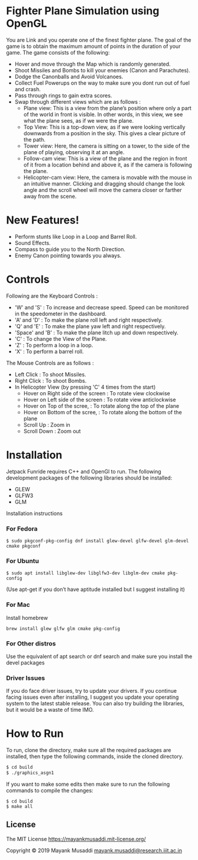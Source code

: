 # Fighter Plane Simulation using OpenGL

You are Link and you operate one of the finest fighter plane.
The goal of the game is to obtain the maximum amount of points in the duration of your game.  The game consists of the following:
  - Hover and move through the Map which is randomly generated.
  - Shoot Missiles and Bombs to kill your enemies (Canon and Parachutes).
  - Dodge the Canonballs and Avoid Volcanoes.
  - Collect Fuel Powerups on the way to make sure you dont run out of fuel and crash.
  - Pass through rings to gain extra scores.
  - Swap through different views which are as follows :
  	- Plane view: This is a view from the plane’s position where only a part of the world in front is visible. In other words, in this view, we see what the plane sees, as if we were the plane.
  	- Top View: This is a top-down view, as if we were looking vertically downwards from a position in the sky. This gives a clear picture of the path.
  	- Tower view: Here, the camera is sitting on a tower, to the side of the plane of playing, observing it at an angle.
  	- Follow-cam view: This is a view of the plane and the region in front of it from a location behind and above it, as if the camera is following the plane.
  	- Helicopter-cam view: Here, the camera is movable with the mouse in an intuitive manner. Clicking and dragging should change the look angle and the scroll wheel will move the camera closer or farther away from the scene.

# New Features!

  - Perform stunts like Loop in a Loop and Barrel Roll.
  - Sound Effects.
  - Compass to guide you to the North Direction.
  - Enemy Canon pointing towards you always.

# Controls

Following are the Keyboard Controls : 
  - 'W' and 'S' : To increase and decrease speed. Speed can be monitored in the speedometer in the dashboard.
  - 'A' and 'D' : To make the plane roll left and right respectively.
  - 'Q' and 'E' : To make the plane yaw left and right respectively.
  - 'Space' and 'B' : To make the plane litch up and down respectively.
  - 'C' : To change the View of the Plane.
  - 'Z' : To perform a loop in a loop.
  - 'X' : To perform a barrel roll.

The Mouse Controls are as follows : 
  - Left Click : To shoot Missiles.
  - Right Click : To shoot Bombs.
  - In Helicopter View (by pressing 'C' 4 times from the start)
  	- Hover on Right side of the screen : To rotate view clockwise
  	- Hover on Left side of the screen : To rotate view anticlockwise
  	- Hover on Top of the scree, : To rotate along the top of the plane
  	- Hover on Bottom of the scree, : To rotate along the bottom of the plane
  	- Scroll Up : Zoom in
  	- Scroll Down : Zoom out

# Installation

Jetpack Funride requires C++ and OpenGl to run.
The following development packages of the following libraries should be installed:
 - GLEW
 - GLFW3
 - GLM

Installation instructions
### For Fedora
```
$ sudo pkgconf-pkg-config dnf install glew-devel glfw-devel glm-devel cmake pkgconf 
```
### For Ubuntu
```
$ sudo apt install libglew-dev libglfw3-dev libglm-dev cmake pkg-config
```
(Use apt-get if you don’t have aptitude installed but I suggest installing it)
### For Mac
Install homebrew
```
brew install glew glfw glm cmake pkg-config
```
### For Other distros
Use the equivalent of apt search or dnf search and make sure you install the devel packages
### Driver Issues
If you do face driver issues, try to update your drivers. If you continue facing issues even after installing, I suggest you update your operating system to the latest stable release. You can also try building the libraries, but it would be a waste of time IMO.

# How to Run

To run, clone the directory, make sure all the required packages are installed, then type the following commands, inside the cloned directory.

```sh
$ cd build
$ ./graphics_asgn1
```
If you want to make some edits then make sure to run the following commands to compile the changes:
```
$ cd build
$ make all
```

License
-------
The MIT License https://mayankmusaddi.mit-license.org/

Copyright &copy; 2019 Mayank Musaddi <mayank.musaddi@research.iiit.ac.in>
